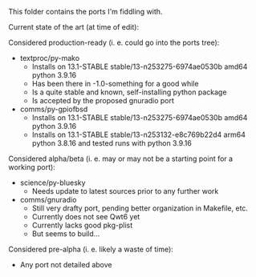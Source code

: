 This folder contains the ports I'm fiddling with.

Current state of the art (at time of edit):

Considered production-ready (i. e. could go into the ports tree):

- textproc/py-mako
    - Installs on 13.1-STABLE stable/13-n253275-6974ae0530b amd64 python 3.9.16
    - Has been there in -1.0-something for a good while
    - Is a quite stable and known, self-installing python package
    - Is accepted by the proposed gnuradio port
- comms/py-gpiofbsd
    - Installs on 13.1-STABLE stable/13-n253275-6974ae0530b amd64 python 3.9.16
    - Installs on 13.1-STABLE stable/13-n253132-e8c769b22d4 arm64 python 3.8.16 and tested runs with python 3.9.16

Considered alpha/beta (i. e. may or may not be a starting point for a working port):

- science/py-bluesky
    - Needs update to latest sources prior to any further work
- comms/gnuradio
    - Still very drafty port, pending better organization in Makefile, etc.
    - Currently does not see Qwt6 yet
    - Currently lacks good pkg-plist
    - But seems to build...

Considered pre-alpha (i. e. likely a waste of time):

- Any port not detailed above
